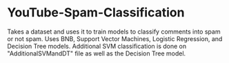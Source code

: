 # YouTube-Spam-Classification

Takes a dataset and uses it to train models to classify comments into spam or not spam. Uses BNB, Support Vector Machines, Logistic Regression, and Decision Tree models.
Additional SVM classification is done on "AdditionalSVMandDT" file as well as the Decision Tree model.
